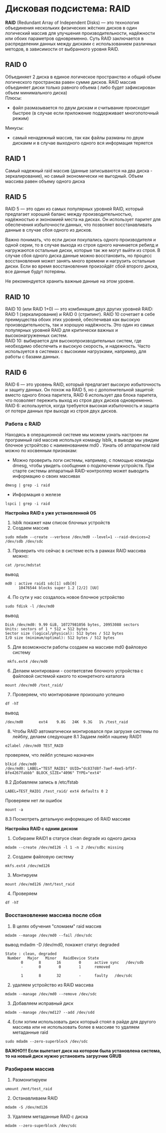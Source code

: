 # Дисковая подсистема: RAID
**RAID** (Redundant Array of Independent Disks) — это технология объединения нескольких физических жёстких дисков в один логический массив для улучшения производительности, надёжности или обоих параметров одновременно. Суть RAID заключается в распределении данных между дисками с использованием различных методов, в зависимости от выбранного уровня RAID.

## RAID 0
Объединяет 2 диска в единое логическое пространство и общий объем логического пространсва равен сумме дисков. RAID массив объединяет диски только равного объема ( либо будет зафиксирован объем минимального диска)   
Плюсы:
-  файл размазывается по двум дискам и считывание происходит быстрее (в случае если приложение поддерживает многопоточный режим)

Минусы:
- самый ненадежный массив, так как файлы разманы по двум дискамм и в случае выходного одного вся информация теряется

## RAID 1
Самый надежный raid массив (данные записываются на два диска - зеркалирование), но самый экономически не выгодный. Объем массива равен объему одного диска

## RAID 5
RAID 5 — это один из самых популярных уровней RAID, который предлагает хороший баланс между производительностью, надёжностью и экономией места на дисках. Он использует паритет для обеспечения избыточности данных, что позволяет восстанавливать данные в случае сбоя одного из дисков.   

Важно понимать, что если диски покупались одного производителя и одной серии, то в случае выхода из строя одного начинается ребилд и нагружаются остальные диски, которые так же могут выйти из строя. В случае сбоя одного диска данные можно восстановить, но процесс восстановления может занять много времени и нагрузить остальные диски. Если во время восстановления произойдёт сбой второго диска, все данные будут потеряны.   

Не рекомендуется хранить важные данные на этом уровне.

## RAID 10
RAID 10 (или RAID 1+0) — это комбинация двух других уровней RAID: RAID 1 (зеркалирование) и RAID 0 (стрипинг). RAID 10 сочетает в себе преимущества обоих этих уровней, обеспечивая как высокую производительность, так и хорошую надёжность. Это один из самых популярных уровней RAID для критически важных и высоконагруженных систем.    
RAID 10: выбирается для высокопроизводительных систем, где необходимо обеспечить и высокую скорость, и надежность. Часто используется в системах с высокими нагрузками, например, для работы с базами данных.

## RAID 6
RAID 6 — это уровень RAID, который предлагает высокую избыточность и защиту данных. Он похож на RAID 5, но с дополнительной защитой: вместо одного блока паритета, RAID 6 использует два блока паритета, что позволяет пережить выход из строя двух дисков одновременно.    
RAID 6: используется, когда требуется высокая избыточность и защита от потери данных при выходе из строя двух дисков.


### Работа с RAID
Находясь в операционной системе мы можем узнать настроен ли програмный raid массив используя команду lsblk, в выводе мы увидим блочное устройтсво с наименованием md0 . Узнать об аппаратном raid можно по косвенным признакам:
- Можно проверить логи системы, например, с помощью команды dmesg, чтобы увидеть сообщения о подключении устройств. При старте системы аппаратный RAID-контроллер может выводить информацию о своих массивах
```
dmesg | grep -i raid
```
- Информация о железе
```
lspci | grep -i raid
```
**Настройка RAID в уже установленной  OS**
1. lsblk покажет нам список блочных устройств
2. Cоздаем массив
```
sudo mdadm --create --verbose /dev/md0 --level=1 --raid-devices=2 /dev/sdb /dev/sdc
```
3. Проверить что сейчас в системе есть в рамках RAID массива можно:
```
cat /proc/mdstat
```
вывод
```
md0 : active raid1 sdc[1] sdb[0]
      10476544 blocks super 1.2 [2/2] [UU]
```
4. По сути у нас создалось новое блочное устройство
```
sudo fdisk -l /dev/md0
```
вывод
```
Disk /dev/md0: 9.99 GiB, 10727981056 bytes, 20953088 sectors
Units: sectors of 1 * 512 = 512 bytes
Sector size (logical/physical): 512 bytes / 512 bytes
I/O size (minimum/optimal): 512 bytes / 512 bytes
```
5. Для возможности работы создаем на массиве md0 файловую систему
```
 mkfs.ext4 /dev/md0
```
6. Делаем монтировани - соответсвтие блочного устройства с файловой системой какого то конкретного каталога
```
mount /dev/md0 /test_raid/
```
7. Проверяем, что монтирование произошло успешно
```
df -hT
```
вывод
```
/dev/md0       ext4    9.8G   24K  9.3G   1% /test_raid
```
8. Чтобы RAID автоматически монтировался при загрузке системы по лейблу, делаем следующее
8.1 Задаем лейбл нашему RAID1
```
e2label /dev/md0 TEST_RAID
```
проверяем, что лейбл успешно назначен
```
blkid /dev/md0 
/dev/md0: LABEL="TEST_RAID1" UUID="dc837d8f-7aef-4ee5-bf5f-8fe4267fabbb" BLOCK_SIZE="4096" TYPE="ext4"
```
8.2 Добавляем запись в /etc/fstab
```
LABEL=TEST_RAID1 /test_raid/ ext4 defaults 0 2
```
Проверяем  нет ли ошибок
```
mount -a
```
8.3 Посмотреть детальную информацию об RAID массиве


**Настройка RAID c одним диском**
1. Cобираем RAID1 в статусе clean degrade из одного диска
```
mdadm --create /dev/md126 -l 1 -n 2 /dev/sdbc missing
```
2. Создаем файловую систему
```
mkfs.ext4 /dev/md126
```
3. Монтируем
```
mount /dev/md126 /mnt/test_raid
```
4. Проверяем
```
df -hT
```
### Восстановление массива после сбоя
1. В целях обучения "сломаем" raid массив 
```
mdadm --manage /dev/md0 --fail /dev/sdc
```
вывод mdadm -D /dev/md0, покажет статус degraded
```
State : clean, degraded
 Number   Major   Minor   RaidDevice State
       0       8       16        0      active sync   /dev/sdb
       -       0        0        1      removed

       1       8       32        -      faulty   /dev/sdc
```
2. удаляем устройство из RAID массива
```
mdadm --manage /dev/md0 --remove /dev/sdc
```
3. Добавляем исправный диск
```
mdadm --manage /dev/md127 --add /dev/sdd
```
4. Если хотим использовать диск который стоял в райде для другого массива или не использовать более в массиве то удаляем метаданные raid
```
sudo mdadm --zero-superblock /dev/sdc
```

__ВАЖНО!!! Если вылетает диск на котором была установлена система, то на новый диск нужно установить загрузчик GRUB__

### Разбираем массив
1. Размонитируем
```
umount /mnt/test_raid
```
2. Останавливаем RAID
```
mdadm -S /dev/md126
```
3. Удаляем метаданные RAID с диска
```
mdadm --zero-superblock /dev/sdc
```
